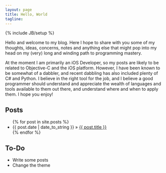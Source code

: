 ```yaml
---
layout: page
title: Hello, World
tagline: 
---
```

{% include JB/setup %}

Hello and welcome to my blog. Here I hope to share with you some of my thoughts, ideas, concerns, notes and anything else that might pop into my head on my (very) long and winding path to programming mastery. 

At the moment I am primarily an iOS Developer, so my posts are likely to be related to Objective-C and the iOS platform. However, I have been known to be somewhat of a dabbler, and recent dabbling has also included plenty of C# and Python. I believe in the right tool for the job, and I believe a good programmer should understand and appreciate the wealth of languages and tools available to them out there, and understand where and when to apply them. I hope you enjoy!
    
## Posts

<ul class="posts">
  {% for post in site.posts %}
    <li><span>{{ post.date | date_to_string }}</span> &raquo; <a href="{{ BASE_PATH }}{{ post.url }}">{{ post.title }}</a></li>
  {% endfor %}
</ul>

## To-Do

- Write some posts
- Change the theme


